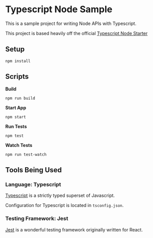# Typescript Node Sample

This is a sample project for writing Node APIs with Typescript.

This project is based heavily off the official 
[Typescript Node Starter](https://github.com/Microsoft/TypeScript-Node-Starter/)

## Setup

    npm install
    
## Scripts

**Build**

    npm run build

**Start App**

    npm start

**Run Tests**

    npm test

**Watch Tests**

    npm run test-watch

## Tools Being Used

### Language: Typescript

[Typescript](typescriptlang.org) is a strictly typed superset of Javascript.

Configuration for Typescript is located in `tsconfig.json`.

### Testing Framework: Jest

[Jest](https://facebook.github.io/jest) is a wonderful testing framework originally written for React.
